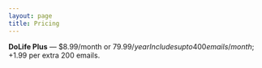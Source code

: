```yaml
---
layout: page
title: Pricing
---
```

**DoLife Plus** — $8.99/month or $79.99/year  
Includes up to 400 emails/month; +$1.99 per extra 200 emails.
